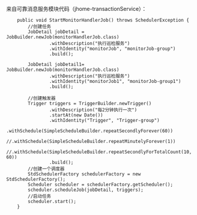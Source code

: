 来自可靠消息服务模块代码（jhome-transactionService）：
    
        public void StartMonitorHandlerJob() throws SchedulerException {
            //创建任务
            JobDetail jobDetail = JobBuilder.newJob(monitorHandlerJob.class)
                    .withDescription("执行巡检服务")
                    .withIdentity("monitorJob", "monitorJob-group")
                    .build();
    
            JobDetail jobDetail1= JobBuilder.newJob(monitorHandlerJob.class)
                    .withDescription("执行巡检服务")
                    .withIdentity("monitorJob1", "monitorJob-group1")
                    .build();
    
            //创建触发器
            Trigger triggers = TriggerBuilder.newTrigger()
                    .withDescription("每2分钟执行一次")
                    .startAt(new Date())
                    .withIdentity("Trigger", "Trigger-group")
                    .withSchedule(SimpleScheduleBuilder.repeatSecondlyForever(60))
                    //.withSchedule(SimpleScheduleBuilder.repeatMinutelyForever(1))
                    //.withSchedule(SimpleScheduleBuilder.repeatSecondlyForTotalCount(10, 60))
                    .build();
            //创建一个调度器
            StdSchedulerFactory schedulerFactory = new StdSchedulerFactory();
            Scheduler scheduler = schedulerFactory.getScheduler();
            scheduler.scheduleJob(jobDetail, triggers);
            //启动任务
            scheduler.start();
        }